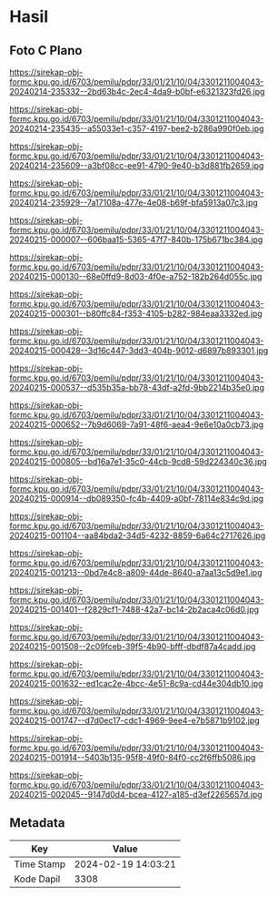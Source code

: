 # Hasil

## Foto C Plano

https://sirekap-obj-formc.kpu.go.id/6703/pemilu/pdpr/33/01/21/10/04/3301211004043-20240214-235332--2bd63b4c-2ec4-4da9-b0bf-e6321323fd26.jpg

https://sirekap-obj-formc.kpu.go.id/6703/pemilu/pdpr/33/01/21/10/04/3301211004043-20240214-235435--a55033e1-c357-4197-bee2-b286a990f0eb.jpg

https://sirekap-obj-formc.kpu.go.id/6703/pemilu/pdpr/33/01/21/10/04/3301211004043-20240214-235609--a3bf08cc-ee91-4790-9e40-b3d881fb2659.jpg

https://sirekap-obj-formc.kpu.go.id/6703/pemilu/pdpr/33/01/21/10/04/3301211004043-20240214-235929--7a17108a-477e-4e08-b69f-bfa5913a07c3.jpg

https://sirekap-obj-formc.kpu.go.id/6703/pemilu/pdpr/33/01/21/10/04/3301211004043-20240215-000007--606baa15-5365-47f7-840b-175b671bc384.jpg

https://sirekap-obj-formc.kpu.go.id/6703/pemilu/pdpr/33/01/21/10/04/3301211004043-20240215-000130--68e0ffd9-8d03-4f0e-a752-182b264d055c.jpg

https://sirekap-obj-formc.kpu.go.id/6703/pemilu/pdpr/33/01/21/10/04/3301211004043-20240215-000301--b80ffc84-f353-4105-b282-984eaa3332ed.jpg

https://sirekap-obj-formc.kpu.go.id/6703/pemilu/pdpr/33/01/21/10/04/3301211004043-20240215-000428--3d16c447-3dd3-404b-9012-d6897b893301.jpg

https://sirekap-obj-formc.kpu.go.id/6703/pemilu/pdpr/33/01/21/10/04/3301211004043-20240215-000537--d535b35a-bb78-43df-a2fd-9bb2214b35e0.jpg

https://sirekap-obj-formc.kpu.go.id/6703/pemilu/pdpr/33/01/21/10/04/3301211004043-20240215-000652--7b9d6069-7a91-48f6-aea4-9e6e10a0cb73.jpg

https://sirekap-obj-formc.kpu.go.id/6703/pemilu/pdpr/33/01/21/10/04/3301211004043-20240215-000805--bd16a7e1-35c0-44cb-9cd8-59d224340c36.jpg

https://sirekap-obj-formc.kpu.go.id/6703/pemilu/pdpr/33/01/21/10/04/3301211004043-20240215-000914--db089350-fc4b-4409-a0bf-78114e834c9d.jpg

https://sirekap-obj-formc.kpu.go.id/6703/pemilu/pdpr/33/01/21/10/04/3301211004043-20240215-001104--aa84bda2-34d5-4232-8859-6a64c2717626.jpg

https://sirekap-obj-formc.kpu.go.id/6703/pemilu/pdpr/33/01/21/10/04/3301211004043-20240215-001213--0bd7e4c8-a809-44de-8640-a7aa13c5d9e1.jpg

https://sirekap-obj-formc.kpu.go.id/6703/pemilu/pdpr/33/01/21/10/04/3301211004043-20240215-001401--f2829cf1-7488-42a7-bc14-2b2aca4c06d0.jpg

https://sirekap-obj-formc.kpu.go.id/6703/pemilu/pdpr/33/01/21/10/04/3301211004043-20240215-001508--2c09fceb-39f5-4b90-bfff-dbdf87a4cadd.jpg

https://sirekap-obj-formc.kpu.go.id/6703/pemilu/pdpr/33/01/21/10/04/3301211004043-20240215-001632--ed1cac2e-4bcc-4e51-8c9a-cd44e304db10.jpg

https://sirekap-obj-formc.kpu.go.id/6703/pemilu/pdpr/33/01/21/10/04/3301211004043-20240215-001747--d7d0ec17-cdc1-4969-9ee4-e7b5871b9102.jpg

https://sirekap-obj-formc.kpu.go.id/6703/pemilu/pdpr/33/01/21/10/04/3301211004043-20240215-001914--5403b135-95f8-49f0-84f0-cc2f6ffb5086.jpg

https://sirekap-obj-formc.kpu.go.id/6703/pemilu/pdpr/33/01/21/10/04/3301211004043-20240215-002045--9147d0d4-bcea-4127-a185-d3ef2265657d.jpg


## Metadata

| Key        | Value               |
| ---------- | ------------------- |
| Time Stamp | 2024-02-19 14:03:21 |
| Kode Dapil | 3308                |



